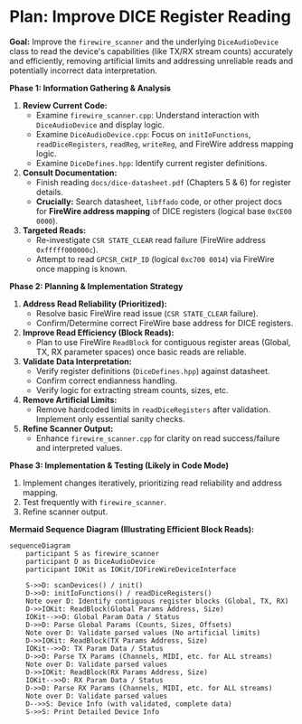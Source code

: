 # Plan: Improve DICE Register Reading

**Goal:** Improve the `firewire_scanner` and the underlying `DiceAudioDevice` class to read the device's capabilities (like TX/RX stream counts) accurately and efficiently, removing artificial limits and addressing unreliable reads and potentially incorrect data interpretation.

**Phase 1: Information Gathering & Analysis**

1.  **Review Current Code:**
    *   Examine `firewire_scanner.cpp`: Understand interaction with `DiceAudioDevice` and display logic.
    *   Examine `DiceAudioDevice.cpp`: Focus on `initIoFunctions`, `readDiceRegisters`, `readReg`, `writeReg`, and FireWire address mapping logic.
    *   Examine `DiceDefines.hpp`: Identify current register definitions.
2.  **Consult Documentation:**
    *   Finish reading `docs/dice-datasheet.pdf` (Chapters 5 & 6) for register details.
    *   **Crucially:** Search datasheet, `libffado` code, or other project docs for **FireWire address mapping** of DICE registers (logical base `0xCE00 0000`).
3.  **Targeted Reads:**
    *   Re-investigate `CSR STATE_CLEAR` read failure (FireWire address `0xfffff000000c`).
    *   Attempt to read `GPCSR_CHIP_ID` (logical `0xc700 0014`) via FireWire once mapping is known.

**Phase 2: Planning & Implementation Strategy**

1.  **Address Read Reliability (Prioritized):**
    *   Resolve basic FireWire read issue (`CSR STATE_CLEAR` failure).
    *   Confirm/Determine correct FireWire base address for DICE registers.
2.  **Improve Read Efficiency (Block Reads):**
    *   Plan to use FireWire `ReadBlock` for contiguous register areas (Global, TX, RX parameter spaces) once basic reads are reliable.
3.  **Validate Data Interpretation:**
    *   Verify register definitions (`DiceDefines.hpp`) against datasheet.
    *   Confirm correct endianness handling.
    *   Verify logic for extracting stream counts, sizes, etc.
4.  **Remove Artificial Limits:**
    *   Remove hardcoded limits in `readDiceRegisters` after validation. Implement only essential sanity checks.
5.  **Refine Scanner Output:**
    *   Enhance `firewire_scanner.cpp` for clarity on read success/failure and interpreted values.

**Phase 3: Implementation & Testing (Likely in Code Mode)**

1.  Implement changes iteratively, prioritizing read reliability and address mapping.
2.  Test frequently with `firewire_scanner`.
3.  Refine scanner output.

**Mermaid Sequence Diagram (Illustrating Efficient Block Reads):**

```mermaid
sequenceDiagram
    participant S as firewire_scanner
    participant D as DiceAudioDevice
    participant IOKit as IOKit/IOFireWireDeviceInterface

    S->>D: scanDevices() / init()
    D->>D: initIoFunctions() / readDiceRegisters()
    Note over D: Identify contiguous register blocks (Global, TX, RX)
    D->>IOKit: ReadBlock(Global Params Address, Size)
    IOKit-->>D: Global Param Data / Status
    D->>D: Parse Global Params (Counts, Sizes, Offsets)
    Note over D: Validate parsed values (No artificial limits)
    D->>IOKit: ReadBlock(TX Params Address, Size)
    IOKit-->>D: TX Param Data / Status
    D->>D: Parse TX Params (Channels, MIDI, etc. for ALL streams)
    Note over D: Validate parsed values
    D->>IOKit: ReadBlock(RX Params Address, Size)
    IOKit-->>D: RX Param Data / Status
    D->>D: Parse RX Params (Channels, MIDI, etc. for ALL streams)
    Note over D: Validate parsed values
    D-->>S: Device Info (with validated, complete data)
    S->>S: Print Detailed Device Info